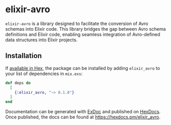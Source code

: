 # elixir-avro

`elixir-avro` is a library designed to facilitate the conversion of Avro schemas into Elixir code. 
This library bridges the gap between Avro schema definitions and Elixir code, enabling seamless integration of 
Avro-defined data structures into Elixir projects.

## Installation

If [available in Hex](https://hex.pm/docs/publish), the package can be installed
by adding `elixir_avro` to your list of dependencies in `mix.exs`:

```elixir
def deps do
  [
    {:elixir_avro, "~> 0.1.0"}
  ]
end
```

Documentation can be generated with [ExDoc](https://github.com/elixir-lang/ex_doc)
and published on [HexDocs](https://hexdocs.pm). Once published, the docs can
be found at <https://hexdocs.pm/elixir_avro>.

